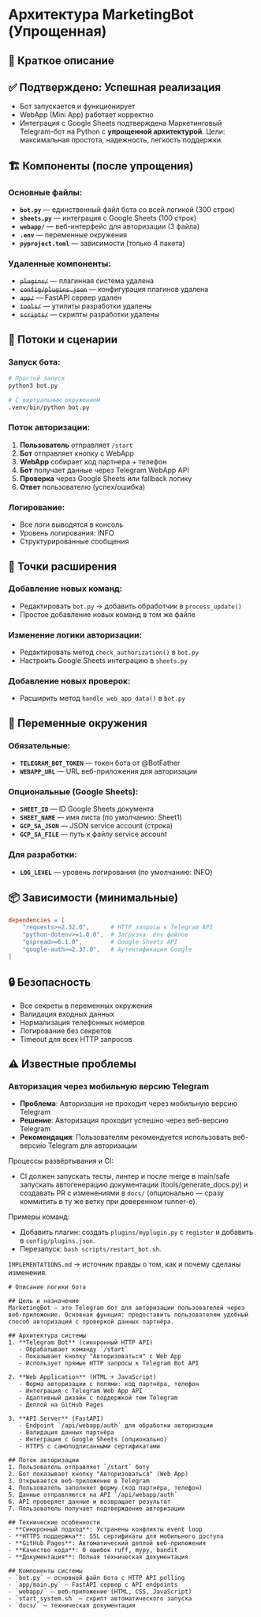 # Архитектура MarketingBot (Упрощенная)

## 🎯 Краткое описание
## ✅ Подтверждено: Успешная реализация
- Бот запускается и функционирует
- WebApp (Mini App) работает корректно
- Интеграция с Google Sheets подтверждена
Маркетинговый Telegram-бот на Python с **упрощенной архитектурой**. Цели: максимальная простота, надежность, легкость поддержки.

## 🏗️ Компоненты (после упрощения)

### Основные файлы:
- **`bot.py`** — единственный файл бота со всей логикой (300 строк)
- **`sheets.py`** — интеграция с Google Sheets (100 строк)
- **`webapp/`** — веб-интерфейс для авторизации (3 файла)
- **`.env`** — переменные окружения
- **`pyproject.toml`** — зависимости (только 4 пакета)

### Удаленные компоненты:
- ~~`plugins/`~~ — плагинная система удалена
- ~~`config/plugins.json`~~ — конфигурация плагинов удалена
- ~~`app/`~~ — FastAPI сервер удален
- ~~`tools/`~~ — утилиты разработки удалены
- ~~`scripts/`~~ — скрипты разработки удалены

## 🔄 Потоки и сценарии

### Запуск бота:
```bash
# Простой запуск
python3 bot.py

# С виртуальным окружением
.venv/bin/python bot.py
```

### Поток авторизации:
1. **Пользователь** отправляет `/start`
2. **Бот** отправляет кнопку с WebApp
3. **WebApp** собирает код партнера + телефон
4. **Бот** получает данные через Telegram WebApp API
5. **Проверка** через Google Sheets или fallback логику
6. **Ответ** пользователю (успех/ошибка)

### Логирование:
- Все логи выводятся в консоль
- Уровень логирования: INFO
- Структурированные сообщения

## 🔧 Точки расширения

### Добавление новых команд:
- Редактировать `bot.py` → добавить обработчик в `process_update()`
- Простое добавление новых команд в том же файле

### Изменение логики авторизации:
- Редактировать метод `check_authorization()` в `bot.py`
- Настроить Google Sheets интеграцию в `sheets.py`

### Добавление новых проверок:
- Расширить метод `handle_web_app_data()` в `bot.py`

## 🔧 Переменные окружения

### Обязательные:
- **`TELEGRAM_BOT_TOKEN`** — токен бота от @BotFather
- **`WEBAPP_URL`** — URL веб-приложения для авторизации

### Опциональные (Google Sheets):
- **`SHEET_ID`** — ID Google Sheets документа
- **`SHEET_NAME`** — имя листа (по умолчанию: Sheet1)
- **`GCP_SA_JSON`** — JSON service account (строка)
- **`GCP_SA_FILE`** — путь к файлу service account

### Для разработки:
- **`LOG_LEVEL`** — уровень логирования (по умолчанию: INFO)

## 📦 Зависимости (минимальные)

```toml
dependencies = [
    "requests>=2.32.0",      # HTTP запросы к Telegram API
    "python-dotenv>=1.0.0",  # Загрузка .env файлов
    "gspread>=6.1.0",        # Google Sheets API
    "google-auth>=2.37.0",   # Аутентификация Google
]
```

## 🔒 Безопасность

- Все секреты в переменных окружения
- Валидация входных данных
- Нормализация телефонных номеров
- Логирование без секретов
- Timeout для всех HTTP запросов

## ⚠️ Известные проблемы

### Авторизация через мобильную версию Telegram
- **Проблема**: Авторизация не проходит через мобильную версию Telegram
- **Решение**: Авторизация проходит успешно через веб-версию Telegram
- **Рекомендация**: Пользователям рекомендуется использовать веб-версию Telegram для авторизации

Процессы развёртывания и CI:
- CI должен запускать тесты, линтер и после merge в main/safe запускать автогенерацию документации (tools/generate_docs.py) и создавать PR с изменениями в `docs/` (опционально — сразу коммитить в ту же ветку при доверенном runner-е).

Примеры команд:
- Добавить плагин: создать `plugins/myplugin.py` с `register` и добавить в `config/plugins.json`.
- Перезапуск: `bash scripts/restart_bot.sh`.

`IMPLEMENTATIONS.md` → источник правды о том, как и почему сделаны изменения.

``` 
# Описание логики бота

## Цель и назначение
MarketingBot — это Telegram бот для авторизации пользователей через веб-приложение. Основная функция: предоставить пользователям удобный способ авторизации с проверкой данных партнёра.

## Архитектура системы
1. **Telegram Bot** (синхронный HTTP API)
   - Обрабатывает команду `/start`
   - Показывает кнопку "Авторизоваться" с Web App
   - Использует прямые HTTP запросы к Telegram Bot API

2. **Web Application** (HTML + JavaScript)
   - Форма авторизации с полями: код партнёра, телефон
   - Интеграция с Telegram Web App API
   - Адаптивный дизайн с поддержкой тем Telegram
   - Деплой на GitHub Pages

3. **API Server** (FastAPI)
   - Endpoint `/api/webapp/auth` для обработки авторизации
   - Валидация данных партнёра
   - Интеграция с Google Sheets (опционально)
   - HTTPS с самоподписанными сертификатами

## Поток авторизации
1. Пользователь отправляет `/start` боту
2. Бот показывает кнопку "Авторизоваться" (Web App)
3. Открывается веб-приложение в Telegram
4. Пользователь заполняет форму (код партнёра, телефон)
5. Данные отправляются на API `/api/webapp/auth`
6. API проверяет данные и возвращает результат
7. Пользователь получает подтверждение авторизации

## Технические особенности
- **Синхронный подход**: Устранены конфликты event loop
- **HTTPS поддержка**: SSL сертификаты для мобильного доступа
- **GitHub Pages**: Автоматический деплой веб-приложения
- **Качество кода**: 0 ошибок ruff, mypy, bandit
- **Документация**: Полная техническая документация

## Компоненты системы
- `bot.py` — основной файл бота с HTTP API polling
- `app/main.py` — FastAPI сервер с API endpoints
- `webapp/` — веб-приложение (HTML, CSS, JavaScript)
- `start_system.sh` — скрипт автоматического запуска
- `docs/` — техническая документация
